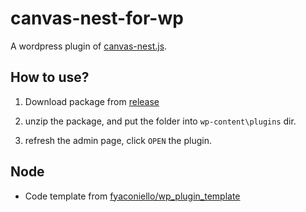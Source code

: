 # canvas-nest-for-wp
A wordpress plugin of [canvas-nest.js](https://github.com/aTool-org/canvas-nest.js).

## How to use?

1. Download package from [release](https://github.com/aTool-org/canvas-nest-for-wp/releases)

2. unzip the package, and put the folder into `wp-content\plugins` dir.

3. refresh the admin page, click `OPEN` the plugin.


## Node

 - Code template from [fyaconiello/wp_plugin_template](https://github.com/fyaconiello/wp_plugin_template)